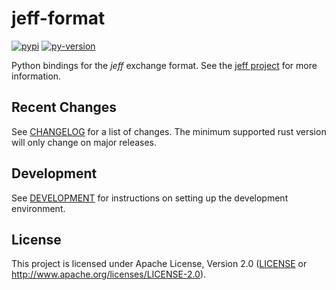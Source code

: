 # jeff-format

[![pypi][]](https://pypi.org/project/jeff-format/)
[![py-version][]](https://pypi.org/project/jeff-format/)

  [py-version]: https://img.shields.io/pypi/pyversions/jeff-format
  [pypi]: https://img.shields.io/pypi/v/jeff-format

Python bindings for the *jeff* exchange format.
See the [jeff project](https://github.com/unitaryfoundation/jeff) for more information.

## Recent Changes

See [CHANGELOG][] for a list of changes. The minimum supported rust
version will only change on major releases.

## Development

See [DEVELOPMENT][] for instructions on setting up the development environment.

## License

This project is licensed under Apache License, Version 2.0 ([LICENSE][] or http://www.apache.org/licenses/LICENSE-2.0).

  [LICENSE]: https://github.com/unitaryfoundation/jeff/blob/main/LICENSE
  [CHANGELOG]: https://github.com/unitaryfoundation/jeff/blob/main/impl/py/CHANGELOG.md
  [DEVELOPMENT]: https://github.com/unitaryfoundation/jeff/blob/main/DEVELOPMENT.md
